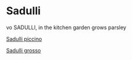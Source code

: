 # Sadulli
vo SADULLI, in the kitchen garden grows parsley

[Sadulli piccino](https://a360.co/2OxvigG)

[Sadulli grosso](https://a360.co/2OwM1k0)
